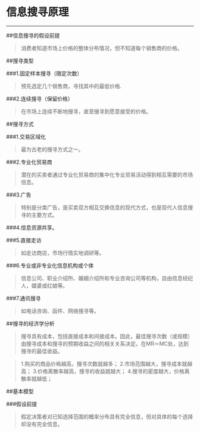 # 信息搜寻原理

***

##信息搜寻的假设前提

>消费者知道市场上价格的整体分布情况，但不知道每个销售商的价格。

##搜寻类型

###1.固定样本搜寻（限定次数）

>预先选定几个销售商，寻找其中的最低价格.

###2.连续搜寻（保留价格）

>在市场上连续不断地搜寻，直至搜寻到愿意接受的价格。

##搜寻方式

###1.交易区域化

>最为古老的搜寻方式之一。 

###2.专业化贸易商

>潜在的买卖者通过专业化贸易商的集中化专业贸易活动得到相互需要的市场信息。

###3.广告

>特别是分类广告，是买卖双方相互交换信息的现代方式，也是现代人信息搜寻的主要方式。

###4.信息资源共享。 

###5.直接走访

>如走访商店，市场行情实地调研等。 

###6.专业或非专业化信息机构或个体

>信息公司、职业介绍所、婚姻介绍所和专业咨询公司等机构，自由信息经纪人，媒婆或红娘等。

###7.通讯搜寻

>如电话咨询、函件、网络搜寻等。

##搜寻的经济学分析

>搜寻具有成本，包括直接成本和间接成本。因此，最佳搜寻次数（或规模）由搜寻成本和搜寻的预期收益之间的相关关系决定。在MR＝MC处，达到搜寻的最佳收益。 

>1.购买的商品价格越高，搜寻次数就越多；
>2.市场范围越大，搜寻成本就越高；
>3.价格离散率越高，搜寻的收益就越大；
>4.搜寻的密度越大，价格离散率就越低；

##基本模型

###假设前提

>假定决策者对已知选择范围的概率分布具有完全信息，但对具体的每个选择却没有完全信息。


